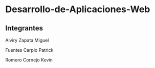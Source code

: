 # Desarrollo-de-Aplicaciones-Web
<h2>Integrantes</h2></p>
Alviry Zapata Miguel</p>
Fuentes Carpio Patrick</p>
Romero Cornejo Kevin</p>
